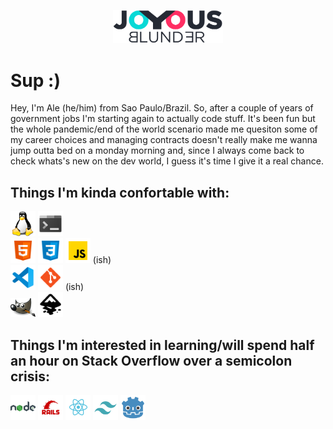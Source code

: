 <p align="center"><a href="https://github.com/joyousblunder/joyousblunder"><img src='/assets/logo.png' width='35%'></a></p>

# Sup :)
Hey, I'm Ale (he/him) from Sao Paulo/Brazil. So, after a couple of years of government jobs I'm starting again to actually code stuff. It's been fun but the whole pandemic/end of the world scenario made me quesiton some of my career choices and managing contracts doesn't really make me wanna jump outta bed on a monday morning and, since I always come back to check whats's new on the dev world, I guess it's time I give it a real chance.

## Things I'm kinda confortable with:
<div>
<a href="#"><img src='/assets/tux.png' alt='Linux' width='40px'></a>
<a href="#"><img src='/assets/console.png' alt='Terminal' width='40px'></a>
</div>
<div>
<a href="#"><img src='/assets/html.png' alt='HTML5' width='40px'></a>
<a href="#"><img src='/assets/css3.png' alt='CSS3' width='40px'></a>
<a href="#"><img src='/assets/javascript.png' alt='Javascript' width='40px'></a> (ish)
</div>
<div>
<a href="#"><img src='/assets/vscode.png' alt='VSCode' width='40px'></a>
<a href="#"><img src='/assets/git.png' alt='GitHub' width='40px'></a> (ish)
</div>
<div>
<a href="#"><img src='/assets/gip.png' alt='Gimp' width='40px'></a>
  <a href="#"><img src='/assets/inkscape.png' alt='Inkscape' width='40px'></a>
</div>


## Things I'm interested in learning/will spend half an hour on Stack Overflow over a semicolon crisis:

<a href="#"><img src='/assets/nodejs.png' alt='NodeJS' width='40px'></a>
<a href="#"><img src='/assets/rails.png' alt='Rails' width='40px'></a>
<a href="#"><img src='/assets/react.png' alt='React' width='40px'></a>
<a href="#"><img src='/assets/tailwind.png' alt='Tailwind' width='40px'></a>
<a href="#"><img src='/assets/godot.png' alt='Godot' width='40px'></a>

